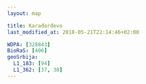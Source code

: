 ```yaml
---
layout: map

title: Karađorđevo
last_modified_at: 2018-05-21T22:14:46+02:00

WDPA: [328843]
BioRaS: [406]
geoSrbija:
  L1_183: [94]
  L1_362: [37, 38]
---
```

